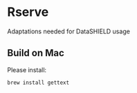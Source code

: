 # Rserve
Adaptations needed for DataSHIELD usage

## Build on Mac
Please install:

`brew install gettext`
